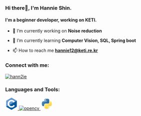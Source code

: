 ### Hi there👋, I'm Hannie Shin.
#### I'm a beginner developer, working on KETI.

- 🔭 I’m currently working on **Noise reduction**

- 🌱 I’m currently learning **Computer Vision, SQL, Spring boot**

- 📫 How to reach me **hannie12@keti.re.kr**

<h3 align="left">Connect with me:</h3>
<p align="left">
<a href="https://instagram.com/hann2ie" target="blank"><img align="center" src="https://cdn.jsdelivr.net/npm/simple-icons@3.0.1/icons/instagram.svg" alt="hann2ie" height="30" width="40" /></a>
</p>

<h3 align="left">Languages and Tools:</h3>
<p align="left"> <a href="https://www.cprogramming.com/" target="_blank"> <img src="https://raw.githubusercontent.com/devicons/devicon/master/icons/c/c-original.svg" alt="c" width="40" height="40"/> </a> <a href="https://opencv.org/" target="_blank"> <img src="https://www.vectorlogo.zone/logos/opencv/opencv-icon.svg" alt="opencv" width="40" height="40"/> </a> <a href="https://www.python.org" target="_blank"> <img src="https://raw.githubusercontent.com/devicons/devicon/master/icons/python/python-original.svg" alt="python" width="40" height="40"/> </a> </p>
